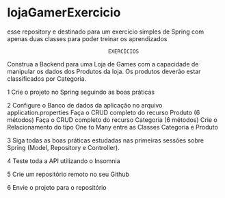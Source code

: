 # lojaGamerExercicio
esse repository e destinado para um exercício simples de Spring com apenas duas classes para poder treinar os aprendizados   
                                     
                                     EXERCÍCIOS

Construa a Backend para uma Loja de Games com a capacidade de manipular os dados dos Produtos da loja. Os produtos deverão estar classificados por Categoria.

1 Crie o projeto no Spring seguindo as boas práticas

2 Configure o Banco de dados da aplicação no arquivo application.properties
         Faça o CRUD completo do recurso Produto (6 métodos)
         Faça o CRUD completo do recurso Categoria (6 métodos)
         Crie o Relacionamento do tipo One to Many entre as Classes Categoria e Produto
         
3 Siga todas as boas práticas estudadas nas primeiras sessões sobre Spring (Model, Repository e Controller).

4 Teste toda a API utilizando o Insomnia

5 Crie um repositório remoto no seu Github 

6 Envie o projeto para o repositório
